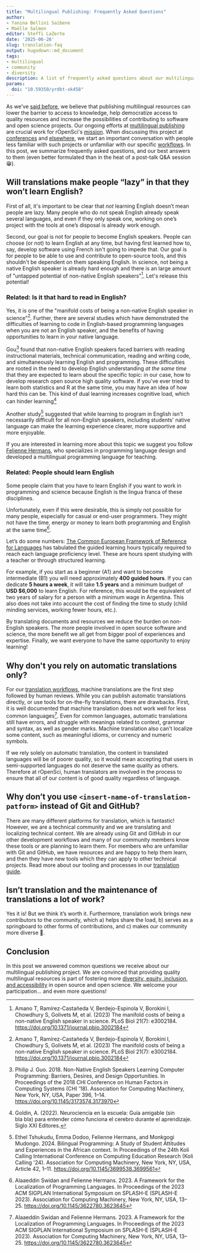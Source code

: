 ```yaml
---
title: "Multilingual Publishing: Frequently Asked Questions"
author: 
- Yanina Bellini Saibene
- Maëlle Salmon
editor: Steffi LaZerte
date: '2025-06-26'
slug: translation-faq
output: hugodown::md_document
tags:
- multilingual
- community
- diversity
description: A list of frequently asked questions about our multilingual program and our translation and localization process, and our best answers to them.
params:
  doi: "10.59350/yrdbt-xk458"
---
```


As we've [said before](/multilingual-publishing), we believe that publishing multilingual resources can lower the barrier to access to knowledge, help democratize access to quality resources and increase the possibilities of contributing to software and open science projects.
Our ongoing efforts at [multilingual publishing](/multilingual-publishing) are crucial work for rOpenSci's [mission](/about).
When discussing this project at [conferences](/talks-papers/) and [elsewhere](/commcalls/nov2023-multilingual/), we start an important conversation with people less familiar with such projects or unfamiliar with our specific [workflows](https://translationguide.ropensci.org/).
In this post, we summarize frequently asked questions, and our best answers to them (even better formulated than in the heat of a post-talk Q&A session :grin:).

## Will translations make people “lazy” in that they won’t learn English?

First of all, it's important to be clear that *not* learning English doesn’t mean people are lazy. 
Many people who do not speak English already speak several languages, and even if they only speak one, working on one’s project with the tools at one’s disposal is already work enough. 


Second, our goal is not for people to become English speakers. People can choose (or not) to learn English at any time, but having first learned how to, say, develop software using French isn't going to impede that. 
Our goal is for people to be able to use and contribute to open-source tools, and this shouldn't be dependent on them speaking English. In science, not being a native English speaker is already hard enough and there is an large amount of "untapped potential of non-native English speakers"[^amano]. Let's release this potential!

[^amano]: Amano T, Ramírez-Castañeda V, Berdejo-Espinola V, Borokini I, Chowdhury S, Golivets M, et al. (2023) The manifold costs of being a non-native English speaker in science. PLoS Biol 21(7): e3002184. https://doi.org/10.1371/journal.pbio.3002184

### Related: Is it that hard to read in English?

Yes, it is one of the "manifold costs of being a non-native English speaker in science"[^amano].
Further, there are several studies which have demonstrated the difficulties of learning to code in English-based programming languages when you are not an English speaker, and the benefits of having opportunities to learn in your native language.

Gou[^gou] found that non-native English speakers faced barriers with reading instructional materials, technical communication, reading and writing code, and simultaneously learning English and programming. 
These difficulties are rooted in the need to develop English understanding *at the same time* that they are expected to learn about the specific topic: in our case, how to develop research open source high quality software.
 If you've ever tried to learn both statistics and R at the same time, you may have an idea of how hard this can be. This kind of dual learning increases cognitive load, which can hinder learning[^godin]
 
 [^godin]: Goldin, A. (2022). Neurociencia en la escuela: Guía amigable (sin bla bla) para entender cómo funciona el cerebro durante el aprendizaje. Siglo XXI Editores.
 
Another study[^tshukudu] suggested that while learning to program in English isn't necessarily difficult for all non-English speakers, including students' native language can make the learning experience clearer, more supportive and more enjoyable. 

If you are interested in learning more about this topic we suggest you follow [Felienne Hermans](https://www.felienne.com), who specializes in programming language design and developed a multilingual programming language for teaching. 

[^gou]: Philip J. Guo. 2018. Non-Native English Speakers Learning Computer Programming: Barriers, Desires, and Design Opportunities. In Proceedings of the 2018 CHI Conference on Human Factors in Computing Systems (CHI '18). Association for Computing Machinery, New York, NY, USA, Paper 396, 1–14. https://doi.org/10.1145/3173574.3173970

[^tshukudu]: Ethel Tshukudu, Emma Dodoo, Felienne Hermans, and Monkgogi Mudongo. 2024. Bilingual Programming: A Study of Student Attitudes and Experiences in the African context. In Proceedings of the 24th Koli Calling International Conference on Computing Education Research (Koli Calling '24). Association for Computing Machinery, New York, NY, USA, Article 42, 1–11. https://doi.org/10.1145/3699538.3699561

### Related: People should learn English

Some people claim that you have to learn English if you want to work in programming and science because English is the lingua franca of these disciplines. 

Unfortunately, even if this were desirable, this is simply not possible for many people, especially for casual or end-user programmers. They might not have the time, energy or money to learn both programming and English at the same time[^swidan].

[^swidan]: Alaaeddin Swidan and Felienne Hermans. 2023. A Framework for the Localization of Programming Languages. In Proceedings of the 2023 ACM SIGPLAN International Symposium on SPLASH-E (SPLASH-E 2023). Association for Computing Machinery, New York, NY, USA, 13–25. https://doi.org/10.1145/3622780.3623645

Let’s do some numbers: [The Common European Framework of Reference for Languages](https://www.languagecert.org/en/guided-learning-hours) has tabulated the guided learning hours typically required to reach each language proficiency level. These are hours spent studying with a teacher or through structured learning. 

For example, if you start as a beginner (A1) and want to become intermediate (B1) you will need approximately **400 guided hours**.  If you can dedicate **5 hours a week**, it will take **1.5 years**  and a minimum budget of **USD $6,000** to learn English. For reference, this would be the equivalent of two years of salary for a person with a minimum wage in Argentina. This also does not take into account the cost of finding the time to study (child minding services, working fewer hours, etc.).

By translating documents and resources we reduce the burden on non-English speakers. The more people involved in open source software and science, the more benefit we all get from bigger pool of experiences and expertise.
Finally, we want everyone to have the same opportunity to enjoy learning!

## Why don't you rely on automatic translations only?

For our [translation workflows](https://translationguide.ropensci.org/intro.html#general-aspects-of-the-stage-1-of-the-translation-process), machine translations are the first step followed by human reviews.
While you can publish automatic translations directly, or use tools for on-the-fly translations, there are drawbacks.
First, it is well documented that machine translation does not work well for less common languages[^swidan].
Even for common languages, automatic translations still have errors, and struggle with meanings related to context, grammar and syntax, as well as gender marks. 
Machine translation also can't localize some content, such as meaningful idioms, or currency and numeric symbols.

If we rely solely on automatic translation, the content in translated languages will be of poorer quality, so it would mean accepting that users in semi-supported languages do not deserve the same quality as others. 
Therefore at rOpenSci, human translators are involved in the process to ensure that all of our content is of good quality regardless of language.

## Why don’t you use `<insert-name-of-translation-patform>` instead of Git and GitHub?

There are many different platforms for translation, which is fantastic!
However, we are a technical community and we are translating and localizing technical content. 
We are already using Git and GitHub in our other development workflows and many of our community members know these tools or are planning to learn them. 
For members who are unfamiliar with Git and GitHub, we have resources and are happy to help them learn, and then they have new tools which they can apply to other technical projects.
Read more about our tooling and processes in our [translation guide](https://translationguide.ropensci.org/intro.html#technical-infrastructure-and-workflows).

## Isn’t translation and the maintenance of translations a lot of work?

Yes it is! 
But we think it’s worth it.
Furthermore, translation work brings new contributors to the community, which a) helps share the load, b) serves as a springboard to other forms of contributions, and c) makes our community more diverse 🎉.

## Conclusion

In this post we answered common questions we receive about our multilingual publishing project.
We are convinced that providing quality multilingual resources is part of fostering more [diversity, equity, inclusion, and accessibility](/blog/2025/02/05/no-science-without-deia/) in open source and open science.
We welcome your participation... and even more questions!
